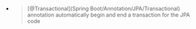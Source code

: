 - > [@Transactional](Spring Boot/Annotation/JPA/Transactional) annotation automatically begin and end a transaction for the JPA code